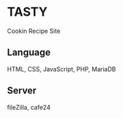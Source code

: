 # TASTY
Cookin Recipe Site
## Language
HTML, CSS, JavaScript, PHP, MariaDB
## Server
fileZilla, cafe24

